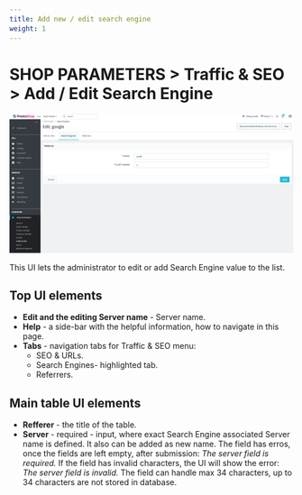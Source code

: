 ```yaml
---
title: Add new / edit search engine
weight: 1
---
```

# SHOP PARAMETERS > Traffic & SEO > Add / Edit Search Engine

![Add or Edit Search Engine](static/img/traffic-and-seo-add-edit-search-engine.png)

This UI lets the administrator to edit or add Search Engine value to the list.

## Top UI elements

- **Edit and the editing Server name** - Server name.
- **Help** - a side-bar with the helpful information, how to navigate in this page.
- **Tabs** - navigation tabs for Traffic & SEO menu:
  - SEO & URLs.
  - Search Engines- highlighted tab.
  - Referrers.

## Main table UI elements

- **Refferer** - the title of the table.
- **Server** - required - input, where exact Search Engine associated Server name is defined. It also can be added as new name. The field has erros, once the fields are left empty, after submission:
_The server field is required._
If the field has invalid characters, the UI will show the error:
_The server field is invalid._
The field can handle max 34 characters, up to 34 characters are not stored in database.
